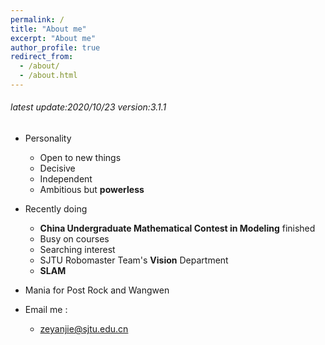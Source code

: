 ```yaml
---
permalink: /
title: "About me"
excerpt: "About me"
author_profile: true
redirect_from: 
  - /about/
  - /about.html
---
```


###### latest update:2020/10/23 version:3.1.1 
- Personality
  - Open to new things
  - Decisive
  - Independent
  - Ambitious but **powerless**

- Recently doing
  - **China Undergraduate Mathematical Contest in Modeling** finished
  - Busy on courses
  - Searching interest
  - SJTU Robomaster Team's **Vision** Department
  - **SLAM**
  
- Mania for Post Rock and Wangwen

- Email me : 
  - zeyanjie@sjtu.edu.cn


